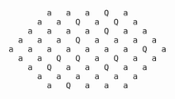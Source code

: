 <pre>
        a   a   a   Q   a        
      a   a   Q   a   Q   a      
    a   a   a   a   Q   a   a    
  a   a   a   Q   a   a   a   a  
a   a   a   a   a   a   a   Q   a
  a   a   Q   Q   a   Q   a   a  
    a   Q   a   a   Q   a   a    
      a   a   a   a   a   a      
        a   Q   a   a   a        
</pre>
